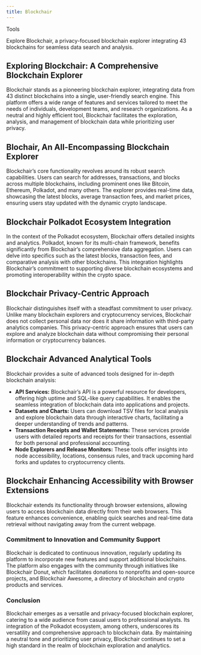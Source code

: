 ```yaml
---
title: Blockchair
---
```

Tools  
 

Explore Blockchair, a privacy-focused blockchain explorer integrating 43 blockchains for seamless data search and analysis.

Exploring Blockchair: A Comprehensive Blockchain Explorer
---------------------------------------------------------

Blockchair stands as a pioneering blockchain explorer, integrating data from 43 distinct blockchains into a single, user-friendly search engine. This platform offers a wide range of features and services tailored to meet the needs of individuals, development teams, and research organizations. As a neutral and highly efficient tool, Blockchair facilitates the exploration, analysis, and management of blockchain data while prioritizing user privacy.

Blochair, An All-Encompassing Blockchain Explorer
-------------------------------------------------

Blockchair’s core functionality revolves around its robust search capabilities. Users can search for addresses, transactions, and blocks across multiple blockchains, including prominent ones like Bitcoin, Ethereum, Polkadot, and many others. The explorer provides real-time data, showcasing the latest blocks, average transaction fees, and market prices, ensuring users stay updated with the dynamic crypto landscape.

Blockchair Polkadot Ecosystem Integration
-----------------------------------------

In the context of the Polkadot ecosystem, Blockchair offers detailed insights and analytics. Polkadot, known for its multi-chain framework, benefits significantly from Blockchair’s comprehensive data aggregation. Users can delve into specifics such as the latest blocks, transaction fees, and comparative analysis with other blockchains. This integration highlights Blockchair’s commitment to supporting diverse blockchain ecosystems and promoting interoperability within the crypto space.

Blockchair Privacy-Centric Approach
-----------------------------------

Blockchair distinguishes itself with a steadfast commitment to user privacy. Unlike many blockchain explorers and cryptocurrency services, Blockchair does not collect personal data nor does it share information with third-party analytics companies. This privacy-centric approach ensures that users can explore and analyze blockchain data without compromising their personal information or cryptocurrency balances.

Blockchair Advanced Analytical Tools
------------------------------------

Blockchair provides a suite of advanced tools designed for in-depth blockchain analysis:

- **API Services:** Blockchair’s API is a powerful resource for developers, offering high uptime and SQL-like query capabilities. It enables the seamless integration of blockchain data into applications and projects.
- **Datasets and Charts:** Users can download TSV files for local analysis and explore blockchain data through interactive charts, facilitating a deeper understanding of trends and patterns.
- **Transaction Receipts and Wallet Statements:** These services provide users with detailed reports and receipts for their transactions, essential for both personal and professional accounting.
- **Node Explorers and Release Monitors:** These tools offer insights into node accessibility, locations, consensus rules, and track upcoming hard forks and updates to cryptocurrency clients.

Blockchair Enhancing Accessibility with Browser Extensions
----------------------------------------------------------

Blockchair extends its functionality through browser extensions, allowing users to access blockchain data directly from their web browsers. This feature enhances convenience, enabling quick searches and real-time data retrieval without navigating away from the current webpage.

### Commitment to Innovation and Community Support

Blockchair is dedicated to continuous innovation, regularly updating its platform to incorporate new features and support additional blockchains. The platform also engages with the community through initiatives like Blockchair Donut, which facilitates donations to nonprofits and open-source projects, and Blockchair Awesome, a directory of blockchain and crypto products and services.

### Conclusion

Blockchair emerges as a versatile and privacy-focused blockchain explorer, catering to a wide audience from casual users to professional analysts. Its integration of the Polkadot ecosystem, among others, underscores its versatility and comprehensive approach to blockchain data. By maintaining a neutral tone and prioritizing user privacy, Blockchair continues to set a high standard in the realm of blockchain exploration and analytics.
